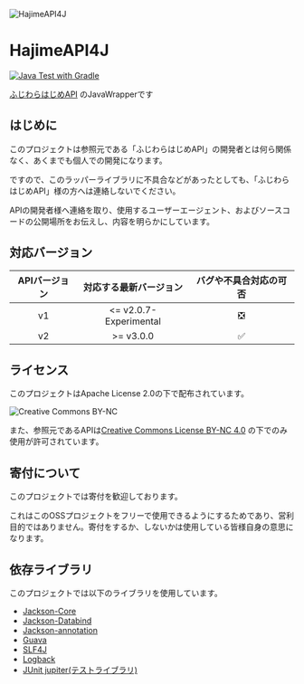 ![HajimeAPI4J](https://user-images.githubusercontent.com/56146205/143006456-41b668da-cdf7-40fa-934b-489189417ef3.png)

# HajimeAPI4J

[![Java Test with Gradle](https://github.com/Secret-Society-Braid/HajimeAPI4J/actions/workflows/gradle.yml/badge.svg)](https://github.com/Secret-Society-Braid/HajimeAPI4J/actions/workflows/gradle.yml)

[ふじわらはじめAPI](https://api.fujiwarahaji.me/doc/) のJavaWrapperです

## はじめに

このプロジェクトは参照元である「ふじわらはじめAPI」の開発者とは何ら関係なく、あくまでも個人での開発になります。

ですので、このラッパーライブラリに不具合などがあったとしても、「ふじわらはじめAPI」様の方へは連絡しないでください。

APIの開発者様へ連絡を取り、使用するユーザーエージェント、およびソースコードの公開場所をお伝えし、内容を明らかにしています。

## 対応バージョン

| APIバージョン | 対応する最新バージョン | バグや不具合対応の可否 |
| :--: | :--: | :--: |
| v1 | <= v2.0.7-Experimental | ❎ |
| v2 | >= v3.0.0 | ✅ |

## ライセンス

このプロジェクトはApache License 2.0の下で配布されています。

![Creative Commons BY-NC](https://licensebuttons.net/l/by-nc/4.0/88x31.png)

また、参照元であるAPIは[Creative Commons License BY-NC 4.0](https://creativecommons.org/licenses/by-nc/4.0/) の下でのみ使用が許可されています。

## 寄付について

このプロジェクトでは寄付を歓迎しております。

これはこのOSSプロジェクトをフリーで使用できるようにするためであり、営利目的ではありません。寄付をするか、しないかは使用している皆様自身の意思になります。

## 依存ライブラリ

このプロジェクトでは以下のライブラリを使用しています。

- [Jackson-Core](https://github.com/FasterXML/jackson-core)
- [Jackson-Databind](https://github.com/FasterXML/jackson-databind)
- [Jackson-annotation](https://github.com/FasterXML/jackson-annotations)
- [Guava](https://github.com/google/guava)
- [SLF4J](https://www.slf4j.org/)
- [Logback](https://logback.qos.ch/)
- [JUnit jupiter(テストライブラリ)](https://junit.org/junit5/)
